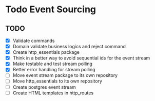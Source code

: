 # Todo Event Sourcing


## TODO

- [x] Validate commands
- [x] Domain validate business logics and reject command
- [x] Create http_essentials package
- [x] Think in a better way to avoid sequential ids for the event stream
- [x] Make testable and test stream polling
- [x] Better error handling for stream polling
- [ ] Move event stream package to its own repository
- [ ] Move http_essentials to its own repository
- [ ] Create postgres event stream
- [ ] Create HTML templates in http_routes